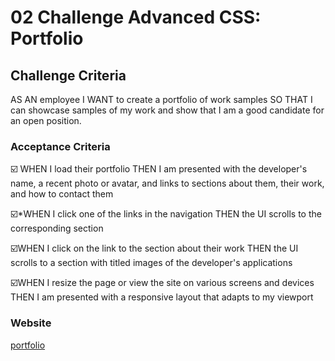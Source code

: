 # 02 Challenge  Advanced CSS: Portfolio

## Challenge Criteria

AS AN employee
I WANT to create a portfolio of work samples
SO THAT I can showcase  samples of my work and  show that I am  a good candidate 
for an open position. 

### Acceptance Criteria 

☑️ WHEN I load their portfolio
THEN I am presented with the
 developer's name, a recent 
 photo or avatar, and links to sections about them, their work, and how to contact them
 
 ☑️*WHEN I click one of the links in the navigation
THEN the UI scrolls to the corresponding section

 ☑️WHEN I click on the link to the section about their work
THEN the UI scrolls to a section with titled images of the developer's applications

 ☑️WHEN I resize the page or view the site on various screens and devices
THEN I am presented with a responsive layout that adapts to my viewport

 ### Website 

 [portfolio]( https://teshome28sara.github.io/challenge2-portfolio-page/)

 

  
